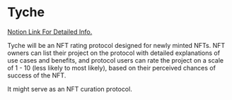 # Tyche

[Notion Link For Detailed Info.](https://www.notion.so/0xfps/Tyche-6916f0827f9e4cf5a5dd780cccee2764)

Tyche will be an NFT rating protocol designed for newly minted NFTs. NFT owners can list their project on the protocol with detailed explanations of use cases and benefits, and protocol users can rate the project on a scale of 1 - 10 (less likely to most likely), based on their perceived chances of success of the NFT.

It might serve as an NFT curation protocol.